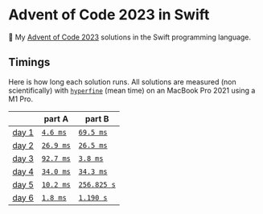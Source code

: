 # Advent of Code 2023 in Swift

🎄 My [Advent of Code 2023](https://adventofcode.com/2023) solutions in the Swift programming language.

## Timings

Here is how long each solution runs. All solutions are measured (non scientifically) with [`hyperfine`](https://github.com/sharkdp/hyperfine) (mean time) on an MacBook Pro 2021 using a M1 Pro.

|                                              | part A                      | part B                        |
| -------------------------------------------- | --------------------------- | ----------------------------- |
| [day 1](https://adventofcode.com/2023/day/1) | [`4.6 ms`](./01/01a.swift)  | [`69.5 ms`](./01/01b.swift)   |
| [day 2](https://adventofcode.com/2023/day/2) | [`26.9 ms`](./02/02a.swift) | [`26.5 ms`](./02/02b.swift)   |
| [day 3](https://adventofcode.com/2023/day/3) | [`92.7 ms`](./35/03a.swift) | [`3.8 ms`](./03/03b.swift)    |
| [day 4](https://adventofcode.com/2023/day/4) | [`34.0 ms`](./04/04a.swift) | [`34.3 ms`](./04/04b.swift)   |
| [day 5](https://adventofcode.com/2023/day/5) | [`10.2 ms`](./05/05a.swift) | [`256.825 s`](./05/05b.swift) |
| [day 6](https://adventofcode.com/2023/day/6) | [`1.8 ms`](./06/06a.swift)  | [`1.190 s`](./06/06b.swift)   |

